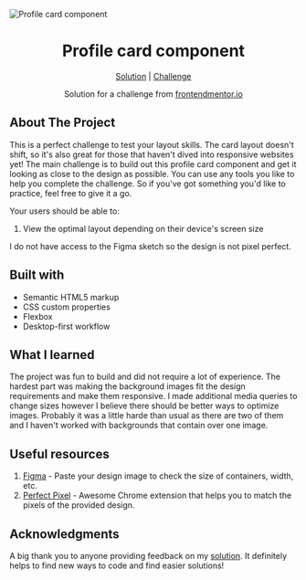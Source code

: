 ![Profile card component](https://github.com/catherineisonline/profile-card-component-frontendmentor/blob/main/images/project-preview.png?raw=true)

<h1 align="center">Profile card component</h1>

<div align="center">

[Solution](https://www.frontendmentor.io/solutions/profile-card-component-HNQ7OzEqm)
| [Challenge](https://www.frontendmentor.io/challenges/profile-card-component-cfArpWshJ)

Solution for a challenge from [frontendmentor.io](https://www.frontendmentor.io/)

</div>

## About The Project

This is a perfect challenge to test your layout skills. The card layout doesn't shift, so it's also great for those that haven't dived into responsive websites yet! The main challenge is to build out this profile card component and get it looking as close to the design as possible.
You can use any tools you like to help you complete the challenge. So if you've got something you'd like to practice, feel free to give it a go.

Your users should be able to:

1. View the optimal layout depending on their device's screen size

I do not have access to the Figma sketch so the design is not pixel perfect.</p>

## Built with

- Semantic HTML5 markup
- CSS custom properties
- Flexbox
- Desktop-first workflow

## What I learned

The project was fun to build and did not require a lot of experience. The hardest part was making the background images fit the design requirements and make them responsive. I made additional media queries to change sizes however I believe there should be better ways to optimize images. Probably it was a little harde than usual as there are two of them and I haven't worked with backgrounds that contain over one image.

## Useful resources

1. [Figma](https://www.figma.com/) - Paste your design image to check the size of containers, width, etc.
2. [Perfect Pixel](https://chrome.google.com/webstore/detail/perfectpixel-by-welldonec/dkaagdgjmgdmbnecmcefdhjekcoceebi) - Awesome Chrome extension that helps you to match the pixels of the provided design.

## Acknowledgments

A big thank you to anyone providing feedback on my [solution](https://www.frontendmentor.io/solutions/profile-card-component-HNQ7OzEqm). It definitely helps to find new ways to code and find easier solutions!
